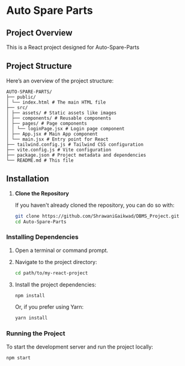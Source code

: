 # Auto Spare Parts

## Project Overview

This is a React project designed for Auto-Spare-Parts

## Project Structure

Here’s an overview of the project structure:
```
AUTO-SPARE-PARTS/
├── public/
│ └── index.html # The main HTML file
├── src/
│ ├── assets/ # Static assets like images
│ ├── components/ # Reusable components
│ ├── pages/ # Page components
│ │ └── loginPage.jsx # Login page component
│ ├── App.jsx # Main App component
│ └── main.jsx # Entry point for React
├── tailwind.config.js # Tailwind CSS configuration
├── vite.config.js # Vite configuration
├── package.json # Project metadata and dependencies
└── README.md # This file
```

## Installation

1. **Clone the Repository**

   If you haven't already cloned the repository, you can do so with:

   ```bash
   git clone https://github.com/ShrawaniGaikwad/DBMS_Project.git
   cd Auto-Spare-Parts

### Installing Dependencies

1. Open a terminal or command prompt.
2. Navigate to the project directory:

    ```bash
    cd path/to/my-react-project
    ```

3. Install the project dependencies:

    ```bash
    npm install
    ```

    Or, if you prefer using Yarn:

    ```bash
    yarn install
    ```

### Running the Project

To start the development server and run the project locally:

```bash
npm start

